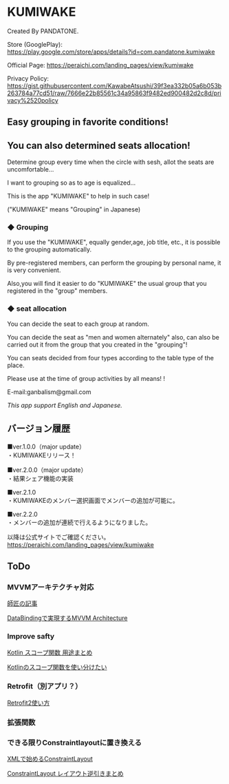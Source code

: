 # KUMIWAKE

Created By PANDATONE.

Store (GooglePlay):</br>
https://play.google.com/store/apps/details?id=com.pandatone.kumiwake

Official Page:
https://peraichi.com/landing_pages/view/kumiwake

Privacy Policy:
https://gist.githubusercontent.com/KawabeAtsushi/39f3ea332b05a6b053b263784a77cd51/raw/7666e22b85561c34a95863f9482ed900482d2c8d/privacy%2520policy

## Easy grouping in favorite conditions!
## You can also determined seats allocation!

Determine group every time when the circle with sesh, allot the seats are uncomfortable...

I want to grouping so as to age is equalized...

This is the app "KUMIWAKE" to help in such case!

("KUMIWAKE" means "Grouping" in Japanese)

### ◆ Grouping

If you use the "KUMIWAKE", equally gender,age, job title, etc., it is possible to the grouping automatically.

By pre-registered members, can perform the grouping by personal name, it is very convenient.

Also,you will find it easier to do "KUMIWAKE" the usual group that you registered in the "group" members.

### ◆ seat allocation

You can decide the seat to each group at random.

You can decide the seat as "men and women alternately" also, can also be carried out it from the group that you created in the "grouping"!

You can seats decided from four types according to the table type of the place.


Please use at the time of group activities by all means! !

<Opinions and requests>
E-mail:ganbalism@gmail.com

*This app support English and Japanese.*

## バージョン履歴
■ver.1.0.0（major update）<br>
・KUMIWAKEリリース！

■ver.2.0.0（major update）<br>
・結果シェア機能の実装

■ver.2.1.0<br>
・KUMIWAKEのメンバー選択画面でメンバーの追加が可能に。

■ver.2.2.0<br>
・メンバーの追加が連続で行えるようになりました。

以降は公式サイトでご確認ください。
https://peraichi.com/landing_pages/view/kumiwake

## ToDo
### MVVMアーキテクチャ対応
[師匠の記事](https://qiita.com/rmakiyama/items/779cf6407f70b40e4ee7)

[DataBindingで実現するMVVM Architecture](https://speakerdeck.com/star_zero/databindingteshi-xian-surumvvm-architecture?slide=27)
### Improve safty
[Kotlin スコープ関数 用途まとめ](https://qiita.com/ngsw_taro/items/d29e3080d9fc8a38691e)

[Kotlinのスコープ関数を使い分けたい](http://nyanyoni.hateblo.jp/entry/2017/08/19/152200)
### Retrofit（別アプリ？）
[Retrofit2使い方](https://qiita.com/SYABU555/items/3b280a8e81d2cc897383)
### 拡張関数
### できる限りConstraintlayoutに置き換える
[XMLで始めるConstraintLayout](https://qiita.com/nakker1218/items/0faa8c1ab504cc4cedea)

[ConstraintLayout レイアウト逆引きまとめ](https://qiita.com/tktktks10/items/62d85dabac4bdb8c1f94)
